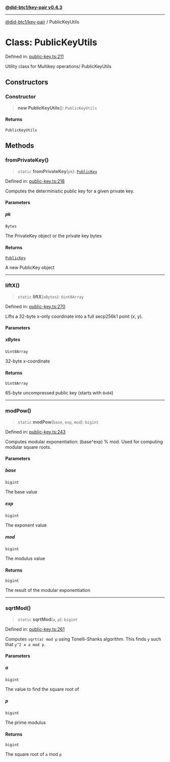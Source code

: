[**@did-btc1/key-pair v0.4.3**](../README.md)

***

[@did-btc1/key-pair](../globals.md) / PublicKeyUtils

# Class: PublicKeyUtils

Defined in: [public-key.ts:211](https://github.com/jintekc/did-btc1-js/blob/39e4a4200a4ca873ea5b9fda29e99ad64678b8c2/packages/key-pair/src/public-key.ts#L211)

Utility class for Multikey operations/
 PublicKeyUtils

## Constructors

### Constructor

> **new PublicKeyUtils**(): `PublicKeyUtils`

#### Returns

`PublicKeyUtils`

## Methods

### fromPrivateKey()

> `static` **fromPrivateKey**(`pk`): [`PublicKey`](PublicKey.md)

Defined in: [public-key.ts:218](https://github.com/jintekc/did-btc1-js/blob/39e4a4200a4ca873ea5b9fda29e99ad64678b8c2/packages/key-pair/src/public-key.ts#L218)

Computes the deterministic public key for a given private key.

#### Parameters

##### pk

`Bytes`

The PrivateKey object or the private key bytes

#### Returns

[`PublicKey`](PublicKey.md)

A new PublicKey object

***

### liftX()

> `static` **liftX**(`xBytes`): `Uint8Array`

Defined in: [public-key.ts:270](https://github.com/jintekc/did-btc1-js/blob/39e4a4200a4ca873ea5b9fda29e99ad64678b8c2/packages/key-pair/src/public-key.ts#L270)

Lifts a 32-byte x-only coordinate into a full secp256k1 point (x, y).

#### Parameters

##### xBytes

`Uint8Array`

32-byte x-coordinate

#### Returns

`Uint8Array`

65-byte uncompressed public key (starts with `0x04`)

***

### modPow()

> `static` **modPow**(`base`, `exp`, `mod`): `bigint`

Defined in: [public-key.ts:243](https://github.com/jintekc/did-btc1-js/blob/39e4a4200a4ca873ea5b9fda29e99ad64678b8c2/packages/key-pair/src/public-key.ts#L243)

Computes modular exponentiation: (base^exp) % mod.
Used for computing modular square roots.

#### Parameters

##### base

`bigint`

The base value

##### exp

`bigint`

The exponent value

##### mod

`bigint`

The modulus value

#### Returns

`bigint`

The result of the modular exponentiation

***

### sqrtMod()

> `static` **sqrtMod**(`a`, `p`): `bigint`

Defined in: [public-key.ts:261](https://github.com/jintekc/did-btc1-js/blob/39e4a4200a4ca873ea5b9fda29e99ad64678b8c2/packages/key-pair/src/public-key.ts#L261)

Computes `sqrt(a) mod p` using Tonelli-Shanks algorithm.
This finds `y` such that `y^2 ≡ a mod p`.

#### Parameters

##### a

`bigint`

The value to find the square root of

##### p

`bigint`

The prime modulus

#### Returns

`bigint`

The square root of `a` mod `p`
